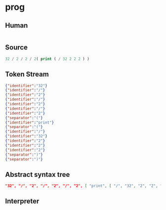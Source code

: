 # prog
## Human
```

```
## Source
```lisp
32 / 2 / 2 / 2( print ( / 32 2 2 2 ) ) 
```
## Token Stream
```json
{"identifier":"32"}
{"identifier":"/"}
{"identifier":"2"}
{"identifier":"/"}
{"identifier":"2"}
{"identifier":"/"}
{"identifier":"2"}
{"separator":"("}
{"identifier":"print"}
{"separator":"("}
{"identifier":"/"}
{"identifier":"32"}
{"identifier":"2"}
{"identifier":"2"}
{"identifier":"2"}
{"separator":")"}
{"separator":")"}
```
## Abstract syntax tree
```json
"32", "/", "2", "/", "2", "/", "2", [ "print", [ "/", "32", "2", "2", "2" ] ]
```
## Interpreter
```bash
```
